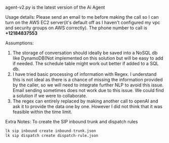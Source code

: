 agent-v2.py is the latest version of the Ai Agent

Usage details:
Please send an email to me before making the call so I can turn on the AWS EC2 server(it's default off as I haven't configured my vpc and security groups on AWS correctly). 
The phone number to call is 
**+12184837553**

Assumptions:
1. The storage of conversation should ideally be saved into a NoSQL db like DynamoDB(Not implemented on this solution but will be easy to add if needed. 
The schedule table might work out better if added to a SQL db.
2. I have tried basic processing of information with Regex. I understand this is not ideal as there is a chance of missing the information provided by the caller, so we will need to integrate further NLP to avoid this issue. Email sending sometimes does not work due to this issue. We could find a solution if we were to collaborate.
3. The regex can entirely replaced by making another call to openAI and ask it to provide the data one by one. However I did not think that it was feasible within the time limit.


Extra Notes:
To create the SIP inbound trunk and dispatch rules 
```python
lk sip inbound create inbound-trunk.json
lk sip dispatch create dispatch-rule.json

```
